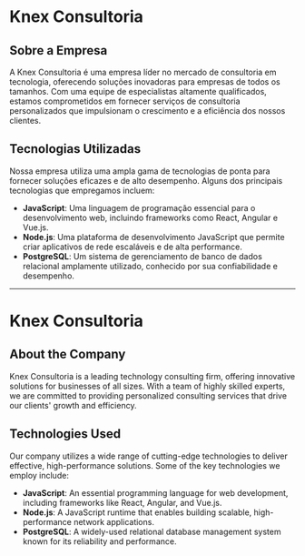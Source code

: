 # Knex Consultoria

## Sobre a Empresa

A Knex Consultoria é uma empresa líder no mercado de consultoria em tecnologia, oferecendo soluções inovadoras para empresas de todos os tamanhos. Com uma equipe de especialistas altamente qualificados, estamos comprometidos em fornecer serviços de consultoria personalizados que impulsionam o crescimento e a eficiência dos nossos clientes.

## Tecnologias Utilizadas

Nossa empresa utiliza uma ampla gama de tecnologias de ponta para fornecer soluções eficazes e de alto desempenho. Alguns dos principais tecnologias que empregamos incluem:

- **JavaScript**: Uma linguagem de programação essencial para o desenvolvimento web, incluindo frameworks como React, Angular e Vue.js.
- **Node.js**: Uma plataforma de desenvolvimento JavaScript que permite criar aplicativos de rede escaláveis e de alta performance.
- **PostgreSQL**: Um sistema de gerenciamento de banco de dados relacional amplamente utilizado, conhecido por sua confiabilidade e desempenho.

---

# Knex Consultoria

## About the Company

Knex Consultoria is a leading technology consulting firm, offering innovative solutions for businesses of all sizes. With a team of highly skilled experts, we are committed to providing personalized consulting services that drive our clients' growth and efficiency.

## Technologies Used

Our company utilizes a wide range of cutting-edge technologies to deliver effective, high-performance solutions. Some of the key technologies we employ include:

- **JavaScript**: An essential programming language for web development, including frameworks like React, Angular, and Vue.js.
- **Node.js**: A JavaScript runtime that enables building scalable, high-performance network applications.
- **PostgreSQL**: A widely-used relational database management system known for its reliability and performance.

